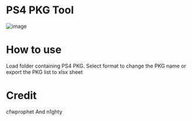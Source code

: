 # PS4 PKG Tool
![image](https://user-images.githubusercontent.com/36906814/65003204-0824e400-d92a-11e9-8eda-9ed3a9687c14.png)

# How to use
Load folder containing PS4 PKG. Select format to change the PKG name or export the PKG list to xlsx sheet

# Credit
cfwprophet And n1ghty
